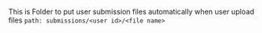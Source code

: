 This is Folder to put user submission files automatically when user upload files
`path: submissions/<user id>/<file name>`
